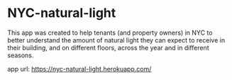 # NYC-natural-light
 
This app was created to help tenants (and property owners) in NYC to better understand the amount of natural light they can expect to receive in their building, and on different floors, across the year and in different seasons. 


app url: https://nyc-natural-light.herokuapp.com/